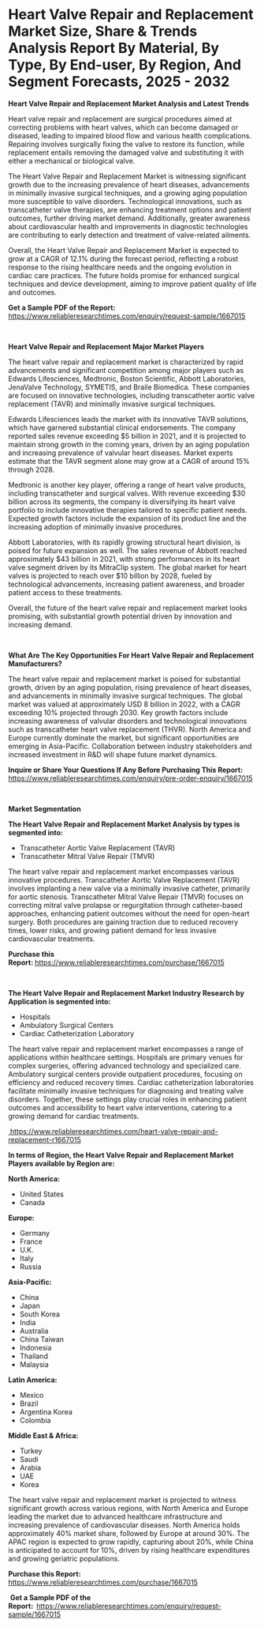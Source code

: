 <p><h1>Heart Valve Repair and Replacement Market Size, Share & Trends Analysis Report By Material, By Type, By End-user, By Region, And Segment Forecasts, 2025 - 2032</h1></p><p><strong>Heart Valve Repair and Replacement Market Analysis and Latest Trends</strong></p>
<p><p>Heart valve repair and replacement are surgical procedures aimed at correcting problems with heart valves, which can become damaged or diseased, leading to impaired blood flow and various health complications. Repairing involves surgically fixing the valve to restore its function, while replacement entails removing the damaged valve and substituting it with either a mechanical or biological valve. </p><p>The Heart Valve Repair and Replacement Market is witnessing significant growth due to the increasing prevalence of heart diseases, advancements in minimally invasive surgical techniques, and a growing aging population more susceptible to valve disorders. Technological innovations, such as transcatheter valve therapies, are enhancing treatment options and patient outcomes, further driving market demand. Additionally, greater awareness about cardiovascular health and improvements in diagnostic technologies are contributing to early detection and treatment of valve-related ailments. </p><p>Overall, the Heart Valve Repair and Replacement Market is expected to grow at a CAGR of 12.1% during the forecast period, reflecting a robust response to the rising healthcare needs and the ongoing evolution in cardiac care practices. The future holds promise for enhanced surgical techniques and device development, aiming to improve patient quality of life and outcomes.</p></p>
<p><strong>Get a Sample PDF of the Report:&nbsp;</strong> <a href="https://www.reliableresearchtimes.com/enquiry/request-sample/1667015?utm_campaign=2207&utm_medium=2&utm_source=Github&utm_content=ia&utm_term=17042025&utm_id=heart-valve-repair-and-replacement">https://www.reliableresearchtimes.com/enquiry/request-sample/1667015</a></p>
<p>&nbsp;</p>
<p><strong>Heart Valve Repair and Replacement Major Market Players</strong></p>
<p><p>The heart valve repair and replacement market is characterized by rapid advancements and significant competition among major players such as Edwards Lifesciences, Medtronic, Boston Scientific, Abbott Laboratories, JenaValve Technology, SYMETIS, and Braile Biomedica. These companies are focused on innovative technologies, including transcatheter aortic valve replacement (TAVR) and minimally invasive surgical techniques.</p><p>Edwards Lifesciences leads the market with its innovative TAVR solutions, which have garnered substantial clinical endorsements. The company reported sales revenue exceeding $5 billion in 2021, and it is projected to maintain strong growth in the coming years, driven by an aging population and increasing prevalence of valvular heart diseases. Market experts estimate that the TAVR segment alone may grow at a CAGR of around 15% through 2028.</p><p>Medtronic is another key player, offering a range of heart valve products, including transcatheter and surgical valves. With revenue exceeding $30 billion across its segments, the company is diversifying its heart valve portfolio to include innovative therapies tailored to specific patient needs. Expected growth factors include the expansion of its product line and the increasing adoption of minimally invasive procedures.</p><p>Abbott Laboratories, with its rapidly growing structural heart division, is poised for future expansion as well. The sales revenue of Abbott reached approximately $43 billion in 2021, with strong performances in its heart valve segment driven by its MitraClip system. The global market for heart valves is projected to reach over $10 billion by 2028, fueled by technological advancements, increasing patient awareness, and broader patient access to these treatments. </p><p>Overall, the future of the heart valve repair and replacement market looks promising, with substantial growth potential driven by innovation and increasing demand.</p></p>
<p>&nbsp;</p>
<p><strong>What Are The Key Opportunities For Heart Valve Repair and Replacement Manufacturers?</strong></p>
<p><p>The heart valve repair and replacement market is poised for substantial growth, driven by an aging population, rising prevalence of heart diseases, and advancements in minimally invasive surgical techniques. The global market was valued at approximately USD 8 billion in 2022, with a CAGR exceeding 10% projected through 2030. Key growth factors include increasing awareness of valvular disorders and technological innovations such as transcatheter heart valve replacement (THVR). North America and Europe currently dominate the market, but significant opportunities are emerging in Asia-Pacific. Collaboration between industry stakeholders and increased investment in R&D will shape future market dynamics.</p></p>
<p><strong>Inquire or Share Your Questions If Any Before Purchasing This Report:</strong> <a href="https://www.reliableresearchtimes.com/enquiry/pre-order-enquiry/1667015?utm_campaign=2207&utm_medium=2&utm_source=Github&utm_content=ia&utm_term=17042025&utm_id=heart-valve-repair-and-replacement">https://www.reliableresearchtimes.com/enquiry/pre-order-enquiry/1667015</a></p>
<p>&nbsp;</p>
<p><strong>Market Segmentation</strong></p>
<p><strong>The Heart Valve Repair and Replacement Market Analysis by types is segmented into:</strong></p>
<p><ul><li>Transcatheter Aortic Valve Replacement (TAVR)</li><li>Transcatheter Mitral Valve Repair (TMVR)</li></ul></p>
<p><p>The heart valve repair and replacement market encompasses various innovative procedures. Transcatheter Aortic Valve Replacement (TAVR) involves implanting a new valve via a minimally invasive catheter, primarily for aortic stenosis. Transcatheter Mitral Valve Repair (TMVR) focuses on correcting mitral valve prolapse or regurgitation through catheter-based approaches, enhancing patient outcomes without the need for open-heart surgery. Both procedures are gaining traction due to reduced recovery times, lower risks, and growing patient demand for less invasive cardiovascular treatments.</p></p>
<p><strong>Purchase this Report:&nbsp;</strong><a href="https://www.reliableresearchtimes.com/purchase/1667015?utm_campaign=2207&utm_medium=2&utm_source=Github&utm_content=ia&utm_term=17042025&utm_id=heart-valve-repair-and-replacement">https://www.reliableresearchtimes.com/purchase/1667015</a></p>
<p>&nbsp;</p>
<p><strong>The Heart Valve Repair and Replacement Market Industry Research by Application is segmented into:</strong></p>
<p><ul><li>Hospitals</li><li>Ambulatory Surgical Centers</li><li>Cardiac Catheterization Laboratory</li></ul></p>
<p><p>The heart valve repair and replacement market encompasses a range of applications within healthcare settings. Hospitals are primary venues for complex surgeries, offering advanced technology and specialized care. Ambulatory surgical centers provide outpatient procedures, focusing on efficiency and reduced recovery times. Cardiac catheterization laboratories facilitate minimally invasive techniques for diagnosing and treating valve disorders. Together, these settings play crucial roles in enhancing patient outcomes and accessibility to heart valve interventions, catering to a growing demand for cardiac treatments.</p></p>
<p><a href="https://www.reliableresearchtimes.com/heart-valve-repair-and-replacement-r1667015?utm_campaign=2207&utm_medium=2&utm_source=Github&utm_content=ia&utm_term=17042025&utm_id=heart-valve-repair-and-replacement">&nbsp;https://www.reliableresearchtimes.com/heart-valve-repair-and-replacement-r1667015</a></p>
<p><strong>In terms of Region, the Heart Valve Repair and Replacement Market Players available by Region are:</strong></p>
<p>
    <p> <strong> North America: </strong>
        <ul>
            <li>United States</li>
            <li>Canada</li>
        </ul>
        </p> 
    <p> <strong> Europe: </strong>
        <ul>
            <li>Germany</li>
            <li>France</li>
            <li>U.K.</li>
            <li>Italy</li>
            <li>Russia</li>
        </ul>
        </p> 
    <p> <strong> Asia-Pacific: </strong>
        <ul>
            <li>China</li>
            <li>Japan</li>
            <li>South Korea</li>
            <li>India</li>
            <li>Australia</li>
            <li>China Taiwan</li>
            <li>Indonesia</li>
            <li>Thailand</li>
            <li>Malaysia</li>
        </ul>
        </p> 
    <p> <strong> Latin America: </strong>
        <ul>
            <li>Mexico</li>
            <li>Brazil</li>
            <li>Argentina Korea</li>
            <li>Colombia</li>
        </ul>
        </p> 
    <p> <strong> Middle East & Africa: </strong>
        <ul>
            <li>Turkey</li>
            <li>Saudi</li>
            <li>Arabia</li>
            <li>UAE</li>
            <li>Korea</li>
        </ul>
    </p>
    </p>
<p><p>The heart valve repair and replacement market is projected to witness significant growth across various regions, with North America and Europe leading the market due to advanced healthcare infrastructure and increasing prevalence of cardiovascular diseases. North America holds approximately 40% market share, followed by Europe at around 30%. The APAC region is expected to grow rapidly, capturing about 20%, while China is anticipated to account for 10%, driven by rising healthcare expenditures and growing geriatric populations.</p></p>
<p><strong>Purchase this Report: </strong><a href="https://www.reliableresearchtimes.com/purchase/1667015?utm_campaign=2207&utm_medium=2&utm_source=Github&utm_content=ia&utm_term=17042025&utm_id=heart-valve-repair-and-replacement">https://www.reliableresearchtimes.com/purchase/1667015</a></p>
<p>&nbsp;<strong>Get a Sample PDF of the Report:&nbsp;&nbsp;</strong><a href="https://www.reliableresearchtimes.com/enquiry/request-sample/1667015?utm_campaign=2207&utm_medium=2&utm_source=Github&utm_content=ia&utm_term=17042025&utm_id=heart-valve-repair-and-replacement">https://www.reliableresearchtimes.com/enquiry/request-sample/1667015</a></p>
<p><strong></strong></p>
<p><p></p><p></p><p></p></p>